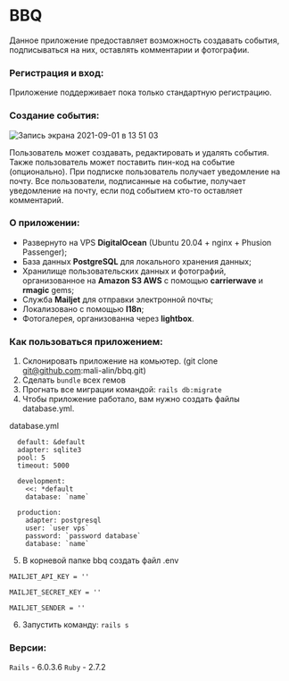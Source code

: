 # BBQ
Данное приложение предоставляет возможность создавать события, подписываться на них, оставлять комментарии и фотографии.

### Регистрация и вход:
Приложение поддерживает пока только стандартную регистрацию.
### Создание события:
![Запись экрана 2021-09-01 в 13 51 03](https://user-images.githubusercontent.com/79279989/131667838-5fbfd122-d9ef-42fb-986e-1628843fec11.gif)

Пользователь может создавать, редактировать и удалять события. Также пользователь может поставить пин-код на событие (опционально). При подписке пользователь получает уведомление на почту. Все пользователи, подписанные на событие, получает уведомление на почту, если под событием кто-то оставляет комментарий.

### О приложении:
- Развернуто на VPS **DigitalOcean** (Ubuntu 20.04 + nginx + Phusion Passenger);
- База данных **PostgreSQL** для локального хранения данных;
- Хранилище пользовательских данных и фотографий, организованное на **Amazon S3 AWS** c помощью **carrierwave** и **rmagic** gems;
- Служба **Mailjet** для отправки электронной почты;
- Локализовано с помощью **I18n**;
- Фотогалерея, организованна через **lightbox**.

### Как пользоваться приложением:
1) Склонировать приложение на комьютер. (git clone git@github.com:mali-alin/bbq.git)
2) Сделать `bundle` всех гемов
3) Прогнать все миграции командой: `rails db:migrate`
4) Чтобы приложение работало, вам нужно создать файлы database.yml.

database.yml

```
  default: &default
  adapter: sqlite3
  pool: 5
  timeout: 5000

  development:
    <<: *default
    database: `name`

  production:
    adapter: postgresql
    user: `user vps`
    password: `password database`
    database: `name`
```
5) В корневой папке bbq создать файл .env
```
MAILJET_API_KEY = ''

MAILJET_SECRET_KEY = ''

MAILJET_SENDER = ''
```

6) Запустить команду: `rails s`

### Версии:
`Rails` - 6.0.3.6
`Ruby` - 2.7.2




